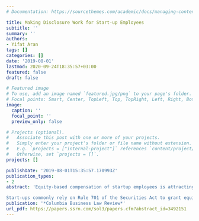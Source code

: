 ```yaml
---
# Documentation: https://sourcethemes.com/academic/docs/managing-content/

title: Making Disclosure Work for Start-up Employees
subtitle: ''
summary: ''
authors:
- Yifat Aran
tags: []
categories: []
date: '2019-08-01'
lastmod: 2020-09-24T18:35:57+03:00
featured: false
draft: false

# Featured image
# To use, add an image named `featured.jpg/png` to your page's folder.
# Focal points: Smart, Center, TopLeft, Top, TopRight, Left, Right, BottomLeft, Bottom, BottomRight.
image:
  caption: ''
  focal_point: ''
  preview_only: false

# Projects (optional).
#   Associate this post with one or more of your projects.
#   Simply enter your project's folder or file name without extension.
#   E.g. `projects = ["internal-project"]` references `content/project/deep-learning/index.md`.
#   Otherwise, set `projects = []`.
projects: []

publishDate: '2019-08-01T15:35:57.170993Z'
publication_types:
- 2
abstract: 'Equity-based compensation of startup employees is attracting growing and skeptical attention in academia and the media. Legal and finance scholars have raised concerns that employees are misinformed regarding the value of their equity grants in a manner that could distort their employment and investment decisions. This Article addresses these emerging concerns by articulating a theoretical and practical framework for the regulation of start-up employees’ human capital investments. This framework balances the confidentiality interests of employers with employees’ need for ongoing and realistic valuation of the return on their labor.

Start-ups commonly rely on Rule 701 of the Securities Act to grant equity-based compensation to their employees without registering these securities with the Securities and Exchange Commission. This Article describes the flaws of the current regulation and proposes concrete amendments including (1) replacing the requirement to disclose the issuer’s financial statements with a requirement to disclose fair market valuation and exit waterfall analysis; (2) changing the threshold that triggers the enhanced disclosure requirement from when the company issues equity-based compensation exceeding $10 million within a twelve-month period, to when the company issues securities to at least 100 employees, and these securities aggregately convey over 10% ownership in any class of shares; and (3) advancing the timing of the disclosure from its current post-employment stage to the offer letter stage.'
publication: '*Columbia Business Law Review*'
url_pdf: https://papers.ssrn.com/sol3/papers.cfm?abstract_id=3492151
---
```

